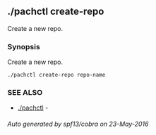 ## ./pachctl create-repo

Create a new repo.

### Synopsis


Create a new repo.

```
./pachctl create-repo repo-name
```

### SEE ALSO
* [./pachctl](./pachctl.md)	 - 

###### Auto generated by spf13/cobra on 23-May-2016
